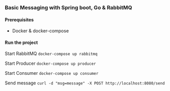 ### Basic Messaging with Spring boot, Go & RabbitMQ

#### Prerequisites
* Docker & docker-compose

#### Run the project

Start RabbitMQ
`docker-compose up rabbitmq`

Start Producer
`docker-compose up producer`

Start Consumer
`docker-compose up consumer`

Send message
`curl -d "msg=message" -X POST http://localhost:8080/send`

